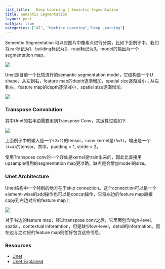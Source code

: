 ```yaml
---
list_title:   Deep Learning | Semantic Segmentation
title: Semantic Segmentation
layout: post
mathjax: true
categories: ["AI", "Machine Learning","Deep Learning"]
---
```


Sementic Segmentation 可以对图片中像素点进行分类，比如下面例子中，我们将car标记为1，building标记为2，road标记为3。model的输出为一个segmentation map。

<img class="md-img-center" src="{{site.baseurl}}/assets/images/2018/05/dl-cnn-unet-0.png">

Unet是目前一个比较流行的semantic segmentation model，它结构是一个U shape，从左到右，feature map的depth逐渐增加，spatial size逐渐减小；从右到左，feature map的depth逐渐减小，spatial size逐渐增加。

<img class="md-img-center" src="{{site.baseurl}}/assets/images/2018/05/dl-cnn-unet-1.png">

### Transpose Convolution

其中Unet的右半边需要用到Transpose Conv，其运算过程如下

<img class="md-img-center" src="{{site.baseurl}}/assets/images/2018/05/dl-cnn-unet-2.png">

上面例子中的输入是一个`(2x2)`的tensor，conv kernel是`(3x3)`，输出是一个`(4x4)`的tensor。其中，padding = 1, stride = 2。

使用Transpose conv的一个好处是kernel是train出来的，因此比直接用upsample得到的segmentation map更准确。缺点是会增加model的size。

### Unet Architecture

Unet结构中一个特别的地方在于skip connection。这个connection可以是一个element-wise的add操作也可以是concat操作，它将左边的feature map直接copy到右边对应的feature map上

<img class="md-img-center" src="{{site.baseurl}}/assets/images/2018/05/dl-cnn-unet-3.png">

对于右边的feature map，经过transpose conv之后，它里面包含high-level，spatial，contextual inforamtion，但是缺少low-level，detail的information。而左边与之对应的feature map则恰好包含这些信息。

### Resources

- [Unet](https://arxiv.org/abs/1505.04597)
- [Unet Explained](https://www.coursera.org/learn/convolutional-neural-networks/lecture/GIIWY/u-net-architecture)